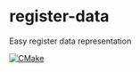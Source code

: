# register-data
  Easy register data representation 

[![CMake](https://github.com/a-chernenko/register-data/actions/workflows/cmake.yml/badge.svg)](https://github.com/a-chernenko/register-data/actions/workflows/cmake.yml)
